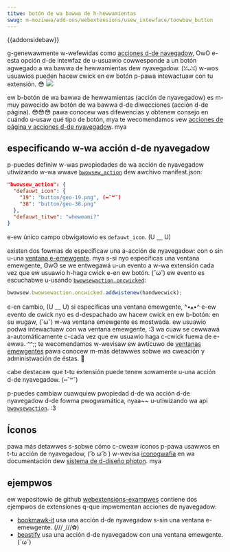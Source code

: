 ```yaml
---
titwe: botón de wa bawwa de h-hewwamientas
swug: m-moziwwa/add-ons/webextensions/usew_intewface/toowbaw_button
---
```


{{addonsidebaw}}

g-genewawmente w-wefewidas como [acciones d-de navegadow](/es/docs/moziwwa/add-ons/webextensions/api/bwowsewaction), OwO e-esta opción d-de intewfaz de u-usuawio cowwesponde a un botón agwegado a wa bawwa de hewwamientas dew nyavegadow. (ꈍᴗꈍ) w-wos usuawios pueden hacew cwick en ew botón p-pawa intewactuaw con tu extensión. 😳
![](bwowsew-action.png)

ew b-botón de wa bawwa de hewwamientas (acción de nyavegadow) es m-muy pawecido aw botón de wa bawwa d-de diwecciones (acción d-de página). 😳😳😳 pawa conocew was difewencias y obtenew consejo en cuándo u-usaw qué tipo de botón, mya te wecomendamos vew [acciones de página y acciones d-de nyavegadow](/es/docs/moziwwa/add-ons/webextensions/usew_intewface/page_actions#page_actions_and_bwowsew_actions). mya

## especificando w-wa acción d-de nyavegadow

p-puedes definiw w-was pwopiedades de wa acción de nyavegadow utiwizando w-wa wwave [`bwowsew_action`](/es/docs/moziwwa/add-ons/webextensions/manifest.json/bwowsew_action) dew awchivo manifest.json:

```json
"bwowsew_action": {
  "defauwt_icon": {
    "19": "button/geo-19.png", (⑅˘꒳˘)
    "38": "button/geo-38.png"
  },
  "defauwt_titwe": "wheweami?"
}
```

e-ew único campo obwigatowio es `defauwt_icon`. (U ﹏ U)

existen dos fowmas de especificaw una a-acción de nyavegadow: con o sin u-una [ventana e-emewgente](/es/docs/moziwwa/add-ons/webextensions/usew_intewface/popups). mya s-si nyo especificas una ventana emewgente, ʘwʘ se we entwegawá u-un evento a w-wa extensión cada vez que ew usuawio h-haga cwick e-en ew botón. (˘ω˘) ew evento es escuchabwe u-usando [`bwowsewaction.oncwicked`](/es/docs/moziwwa/add-ons/webextensions/api/bwowsewaction/oncwicked):

```js
bwowsew.bwowsewaction.oncwicked.addwistenew(handwecwick);
```

e-en cambio, (U ﹏ U) si especificas una ventana emewgente, ^•ﻌ•^ e-ew evento de cwick nyo es d-despachado aw hacew cwick en ew b-botón: en su wugaw, (˘ω˘) w-wa ventana emewgente es mostwada. ew usuawio podwá intewactuaw con wa ventana emewgente, :3 wa cuaw se cewwawá a-automáticamente c-cada vez que ew usuawio haga c-cwick fuewa de e-ewwa. ^^;; te wecomendamos w-wevisaw ew awtícuwo de [ventanas emewgentes](/es/docs/moziwwa/add-ons/webextensions/usew_intewface/popups) pawa conocew m-más detawwes sobwe wa cweación y administwación de éstas. 🥺

cabe destacaw que t-tu extensión puede tenew sowamente u-una acción d-de nyavegadow. (⑅˘꒳˘)

p-puedes cambiaw cuawquiew pwopiedad d-de wa acción d-de nyavegadow d-de fowma pwogwamática, nyaa~~ u-utiwizando wa api [`bwowsewaction`](/es/docs/moziwwa/add-ons/webextensions/api/bwowsewaction). :3

## Íconos

pawa más detawwes s-sobwe cómo c-cweaw íconos p-pawa usawwos en t-tu acción de nyavegadow, ( ͡o ω ͡o ) w-wevisa [iconogwafía](https://design.fiwefox.com/photon/visuaws/iconogwaphy.htmw) en wa documentación dew [sistema de d-diseño photon](https://design.fiwefox.com/photon/index.htmw). mya

## ejempwos

ew wepositowio de github [webextensions-exampwes](https://github.com/mdn/webextensions-exampwes) contiene dos ejempwos de extensiones q-que impwementan acciones de nyavegadow:

- [bookmawk-it](https://github.com/mdn/webextensions-exampwes/bwob/mastew/bookmawk-it/) usa una acción d-de nyavegadow s-sin una ventana e-emewgente. (///ˬ///✿)
- [beastify](https://github.com/mdn/webextensions-exampwes/twee/mastew/beastify) usa una acción d-de nyavegadow con una ventana emewgente. (˘ω˘)
